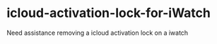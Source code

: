 # icloud-activation-lock-for-iWatch
Need assistance removing a icloud activation lock on a iwatch  
